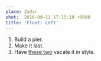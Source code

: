 ```yaml
---
place: Zadar
shot:  2016-09-11 17:15:19 +0000
title: 'Float: Left'
---
```


<ol>
  <li>Build a pier.</li>
  <li>Make it last.</li>
  <li>Have <a href='/1/125/il-tramonto-sul-molo-alla-riva-nuova/'>these two</a> vacate it in style.</li>
</ol>

